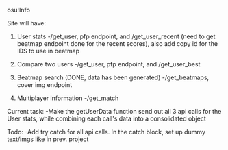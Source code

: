 osu!Info

Site will have:

1) User stats 
    -/get_user, pfp endpoint, and /get_user_recent (need to get beatmap endpoint done for the recent scores), also add copy id for the IDS to use in beatmap

2) Compare two users
    -/get_user, pfp endpoint, and /get_user_best

3) Beatmap search (DONE, data has been generated)
    -/get_beatmaps, cover img endpoint

4) Multiplayer information
    -/get_match


Current task:
    -Make the getUserData function send out all 3 api calls for the User stats, while combining each call's data into a consolidated object


Todo:
    -Add try catch for all api calls. In the catch block, set up dummy text/imgs like in prev. project



